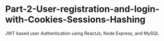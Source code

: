 # Part-2-User-registration-and-login-with-Cookies-Sessions-Hashing
JWT based user Authentication using ReactJs, Node Express, and MySQL

